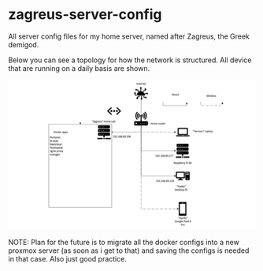 # zagreus-server-config
All server config files for my home server, named after Zagreus, the Greek demigod.

Below you can see a topology for how the network is structured. All device that are running on a daily basis are shown.

![network topology](topology.png "Title")

NOTE: Plan for the future is to migrate all the docker configs into a new proxmox server (as soon as i get to that) and saving the configs is needed in that case. Also just good practice.
